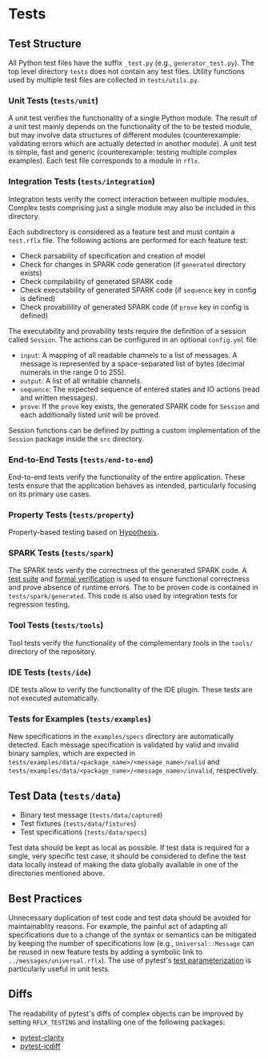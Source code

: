 # Tests

## Test Structure

All Python test files have the suffix `_test.py` (e.g., `generator_test.py`). The top level directory `tests` does not contain any test files. Utility functions used by multiple test files are collected in `tests/utils.py`.

### Unit Tests (`tests/unit`)

A unit test verifies the functionality of a single Python module. The result of a unit test mainly depends on the functionality of the to be tested module, but may involve data structures of different modules (counterexample: validating errors which are actually detected in another module). A unit test is simple, fast and generic (counterexample: testing multiple complex examples). Each test file corresponds to a module in `rflx`.

### Integration Tests (`tests/integration`)

Integration tests verify the correct interaction between multiple modules. Complex tests comprising just a single module may also be included in this directory.

Each subdirectory is considered as a feature test and must contain a `test.rflx` file. The following actions are performed for each feature test:

- Check parsability of specification and creation of model
- Check for changes in SPARK code generation (if `generated` directory exists)
- Check compilability of generated SPARK code
- Check executability of generated SPARK code (if `sequence` key in config is defined)
- Check provabilility of generated SPARK code (if `prove` key in config is defined)

The executability and provability tests require the definition of a session called `Session`. The actions can be configured in an optional `config.yml` file:

- `input`: A mapping of all readable channels to a list of messages. A message is represented by a space-separated list of bytes (decimal numerals in the range 0 to 255).
- `output`: A list of all writable channels.
- `sequence`: The expected sequence of entered states and IO actions (read and written messages).
- `prove`: If the `prove` key exists, the generated SPARK code for `Session` and each additionally listed unit will be proved.

Session functions can be defined by putting a custom implementation of the `Session` package inside the `src` directory.

### End-to-End Tests (`tests/end-to-end`)

End-to-end tests verify the functionality of the entire application. These tests ensure that the application behaves as intended, particularly focusing on its primary use cases.

### Property Tests (`tests/property`)

Property-based testing based on [Hypothesis](https://hypothesis.readthedocs.io/).

### SPARK Tests (`tests/spark`)

The SPARK tests verify the correctness of the generated SPARK code. A [test suite](https://docs.adacore.com/live/wave/aunit/html/aunit_cb/aunit_cb.html) and [formal verification](https://docs.adacore.com/live/wave/spark2014/html/spark2014_ug/en/gnatprove.html) is used to ensure functional correctness and prove absence of runtime errors. The to be proven code is contained in `tests/spark/generated`. This code is also used by integration tests for regression testing.

### Tool Tests (`tests/tools`)

Tool tests verify the functionality of the complementary tools in the `tools/` directory of the repository.

### IDE Tests (`tests/ide`)

IDE tests allow to verify the functionality of the IDE plugin. These tests are not executed automatically.

### Tests for Examples (`tests/examples`)

New specifications in the `examples/specs` directory are automatically detected. Each message specification is validated by valid and invalid binary samples, which are expected in `tests/examples/data/<package_name>/<message_name>/valid` and `tests/examples/data/<package_name>/<message_name>/invalid`, respectively.

## Test Data (`tests/data`)

- Binary test message (`tests/data/captured`)
- Test fixtures (`tests/data/fixtures`)
- Test specifications (`tests/data/specs`)

Test data should be kept as local as possible. If test data is required for a single, very specific test case, it should be considered to define the test data locally instead of making the data globally available in one of the directories mentioned above.

## Best Practices

Unnecessary duplication of test code and test data should be avoided for maintainablity reasons. For example, the painful act of adapting all specifications due to a change of the syntax or semantics can be mitigated by keeping the number of specifications low (e.g., `Universal::Message` can be reused in new feature tests by adding a symbolic link to `../messages/universal.rflx`). The use of pytest's [test parameterization](https://docs.pytest.org/en/stable/parametrize.html) is particularly useful in unit tests.

## Diffs

The readability of pytest's diffs of complex objects can be improved by setting `RFLX_TESTING` and installing one of the following packages:

- [pytest-clarity](https://github.com/darrenburns/pytest-clarity)
- [pytest-icdiff](https://github.com/hjwp/pytest-icdiff)
